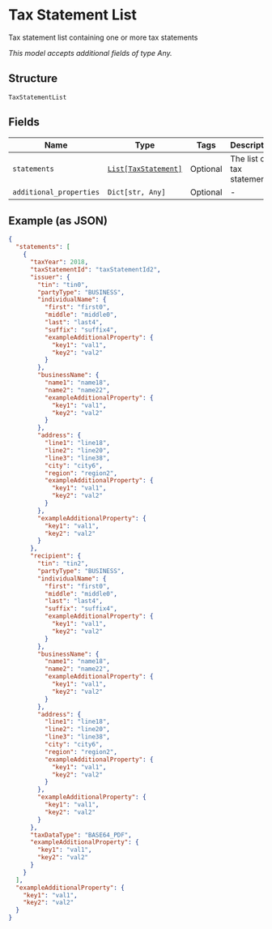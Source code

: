
# Tax Statement List

Tax statement list containing one or more tax statements

*This model accepts additional fields of type Any.*

## Structure

`TaxStatementList`

## Fields

| Name | Type | Tags | Description |
|  --- | --- | --- | --- |
| `statements` | [`List[TaxStatement]`](../../doc/models/tax-statement.md) | Optional | The list of tax statements |
| `additional_properties` | `Dict[str, Any]` | Optional | - |

## Example (as JSON)

```json
{
  "statements": [
    {
      "taxYear": 2018,
      "taxStatementId": "taxStatementId2",
      "issuer": {
        "tin": "tin0",
        "partyType": "BUSINESS",
        "individualName": {
          "first": "first0",
          "middle": "middle0",
          "last": "last4",
          "suffix": "suffix4",
          "exampleAdditionalProperty": {
            "key1": "val1",
            "key2": "val2"
          }
        },
        "businessName": {
          "name1": "name18",
          "name2": "name22",
          "exampleAdditionalProperty": {
            "key1": "val1",
            "key2": "val2"
          }
        },
        "address": {
          "line1": "line18",
          "line2": "line20",
          "line3": "line38",
          "city": "city6",
          "region": "region2",
          "exampleAdditionalProperty": {
            "key1": "val1",
            "key2": "val2"
          }
        },
        "exampleAdditionalProperty": {
          "key1": "val1",
          "key2": "val2"
        }
      },
      "recipient": {
        "tin": "tin2",
        "partyType": "BUSINESS",
        "individualName": {
          "first": "first0",
          "middle": "middle0",
          "last": "last4",
          "suffix": "suffix4",
          "exampleAdditionalProperty": {
            "key1": "val1",
            "key2": "val2"
          }
        },
        "businessName": {
          "name1": "name18",
          "name2": "name22",
          "exampleAdditionalProperty": {
            "key1": "val1",
            "key2": "val2"
          }
        },
        "address": {
          "line1": "line18",
          "line2": "line20",
          "line3": "line38",
          "city": "city6",
          "region": "region2",
          "exampleAdditionalProperty": {
            "key1": "val1",
            "key2": "val2"
          }
        },
        "exampleAdditionalProperty": {
          "key1": "val1",
          "key2": "val2"
        }
      },
      "taxDataType": "BASE64_PDF",
      "exampleAdditionalProperty": {
        "key1": "val1",
        "key2": "val2"
      }
    }
  ],
  "exampleAdditionalProperty": {
    "key1": "val1",
    "key2": "val2"
  }
}
```

